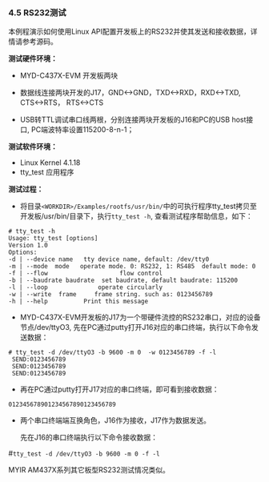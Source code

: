 ### 4.5 RS232测试

本例程演示如何使用Linux API配置开发板上的RS232并使其发送和接收数据，详情请参考源码。

**测试硬件环境：**

* MYD-C437X-EVM 开发板两块

* 数据线连接两块开发的J17，GND&lt;-&gt;GND，TXD&lt;-&gt;RXD，RXD&lt;-&gt;TXD, CTS&lt;-&gt;RTS， RTS&lt;-&gt;CTS

* USB转TTL调试串口线两根，分别连接两块开发板的J16和PC的USB host接口, PC端波特率设置115200-8-n-1；

**测试软件环境：**

* Linux Kernel 4.1.18   
* tty\_test 应用程序  

**测试过程：**

* 将目录`<WORKDIR>/Examples/rootfs/usr/bin/`中的可执行程序tty\_test拷贝至开发板/usr/bin/目录下，执行`tty_test -h`, 查看测试程序帮助信息，如下： 

```\`
# tty_test -h
Usage: tty_test [options]
Version 1.0
Options:
-d | --device name   tty device name, default: /dev/tty0
-m | --mode  mode   operate mode. 0: RS232, 1: RS485  default mode: 0 
-f | --flow                    flow control 
-b | --baudrate baudrate  set baudrate, default baudrate: 115200 
-l | --loop              operate circularly 
-w | --write  frame     frame string. such as: 0123456789 
-h | --help          Print this message
```

* MYD-C437X-EVM开发板的J17为一个带硬件流控的RS232串口，对应的设备节点/dev/ttyO3, 先在PC通过putty打开J16对应的串口终端，执行以下命令发送数据：  

```
# tty_test -d /dev/ttyO3 -b 9600 -m 0  -w 0123456789 -f -l  
 SEND:0123456789
 SEND:0123456789
 SEND:0123456789
```

* 再在PC通过putty打开J17对应的串口终端，即可看到接收数据：  

`012345678901234567890123456789`

* 两个串口终端端互换角色，J16作为接收，J17作为数据发送。

  先在J16的串口终端执行以下命令接收数据：

\#`tty_test -d /dev/ttyO3 -b 9600 -m 0 -f -l`

MYIR AM437X系列其它板型RS232测试情况类似。

